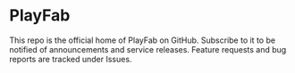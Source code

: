 # PlayFab
This repo is the official home of PlayFab on GitHub. Subscribe to it to be notified of announcements and service releases. Feature requests and bug reports are tracked under Issues.
